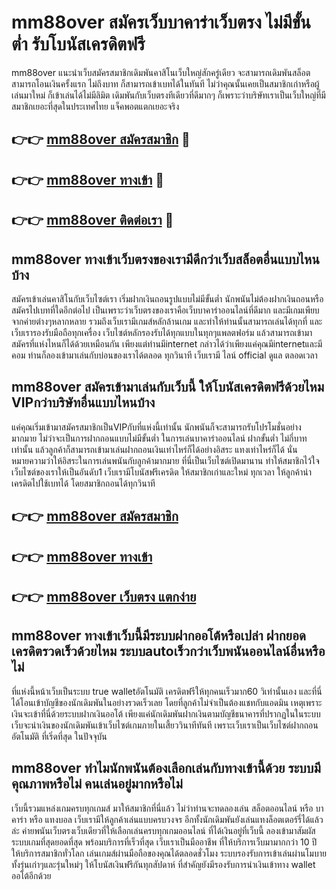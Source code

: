 # mm88over สมัครเว็บบาคาร่าเว็บตรง ไม่มีขั้นต่ำ รับโบนัสเครดิตฟรี

mm88over แนะนำเว็บสมัครสมาชิกเดิมพันคาสิโนเว็บใหญ่สักครู่เดียว จะสามารถเดิมพันสล็อตสามารถโอนเงินครั้งแรก ไม่ถึงบาท ก็สามารถเข้าเบทได้ในทันที ไม่ว่าคุณนั้นเคยเป็นสมาชิกเก่าหรือผู้เล่นมาใหม่ ก็เข้าเล่นได้ไม่มีลิมิต เดิมพันกับเว็บตรงทีเดียวที่ดีมากๆ ก็เพราะว่าบริษัทเราเป็นเว็บใหญ่ที่มีสมาชิกเยอะที่สุดในประเทศไทย แจ็คพอตแตกเยอะจริง

## 👉👉 [mm88over สมัครสมาชิก](https://bit.ly/3Ckzg5n) 🎰
## 👉👉 [mm88over ทางเข้า](https://bit.ly/3Ckzg5n) 🎰
## 👉👉 [mm88over ติดต่อเรา](https://bit.ly/3Ckzg5n) 🎰

## mm88over ทางเข้าเว็บตรงของเรามีดีกว่าเว็บสล็อตอื่นแบบไหนบ้าง
สมัครเข้าเล่นคาสิโนกับเว็บไซต์เรา เริ่มฝากเงินถอนรูปแบบไม่มีขั้นต่ำ นักพนันไม่ต้องฝากเงินถอนหรือสมัครไปเบทที่ใดอีกต่อไป เป็นเพราะว่าเว็บตรงของเราคือเว็บบาคาร่าออนไลน์ที่ดีมาก และมีเกมเพียบจากค่ายต่างๆหลากหลาย รวมถึงเว็บเรามีเกมส์หลักล้านเกม และทำให้ท่านนั้นสามารถเล่นได้ทุกที่ และเว็บเรารองรับมือถือทุกเครื่อง เว็บไซต์หลักรองรับได้ทุกแบบในทุกๆแพลตฟอร์ม แล้วสามารถเข้ามาสมัครที่แห่งไหนก็ได้ด้วยเหมือนกัน เพียงแต่ท่านมีinternet กล่าวได้ว่าเพียงแค่คุณมีinternetและมีคอม ท่านก็ลองเข้ามาเล่นกับบ่อนของเราได้ตลอด ทุกวินาที เว็บเรามี ไลน์ official ดูแล ตลอดเวลา

## mm88over สมัครเข้ามาเล่นกับเว็บนี้ ให้โบนัสเครดิตฟรีด้วยไหม VIPกว่าบริษัทอื่นแบบไหนบ้าง
แค่คุณเริ่มเข้ามาสมัครสมาชิกเป็นVIPกับที่แห่งนี้เท่านั้น นักพนันก็จะสามารถรับโปรโมชั่นอย่างมากมาย ไม่ว่าจะเป็นการฝากถอนแบบไม่มีขั้นต่ำ ในการเล่นบาคาร่าออนไลน์ ฝากขั้นต่ำ ไม่กี่บาทเท่านั้น แล้วลูกค้าก็สามารถเข้ามาเล่นฝากถอนเงินเท่าไหร่ก็ได้อย่างอิสระ แทงเท่าไหร่ก็ได้ นั่นหมายความว่าให้อิสระในการเล่นพนันกับลูกค้ามากมาย ที่นี่เป็นเว็บไซต์เปิดมานาน ทำให้สมาชิกไว้ใจเว็บไซต์ของเราให้เป็นอันดับ1 เว็บเรามีโบนัสฟรีเครดิต ให้สมาชิกเก่าและใหม่ ทุกเวลา ให้ลูกค้านำเครดิตไปใช้เบทได้ โดยสมาชิกถอนได้ทุกวินาที

## 👉👉 [mm88over สมัครสมาชิก](https://bit.ly/3Ckzg5n)
## 👉👉 [mm88over ทางเข้า](https://bit.ly/3Ckzg5n)
## 👉👉 [mm88over เว็บตรง แตกง่าย](https://bit.ly/3Ckzg5n)

## mm88over ทางเข้าเว็บนี้มีระบบฝากออโต้หรือเปล่า ฝากยอดเครดิตรวดเร็วด้วยไหม ระบบautoเร็วกว่าเว็บพนันออนไลน์อื่นหรือไม่
ที่แห่งนี้หน้าเว็บเป็นระบบ true walletอัตโนมัติ เครดิตฟรีให้ทุกคนเร็วมาก60 วิเท่านั้นเอง และที่นี่ได้โอนเข้าบัญชีของนักเดิมพันในอย่างรวดเร็วเลย โดยที่ลูกค้าไม่จำเป็นต้องแชทกับแอดมิน เหตุเพราะเงินจะเข้าที่นี่ด้วยระบบฝากเงินออโต้ เพียงแค่นักเดิมพันฝากเงินตามบัญชีธนาคารที่ปรากฏในในระบบ เว็บจะนำเงินของนักเดิมพันเข้าเว็บไซต์เกมภายในเสี้ยววินาทีทันที เพราะเว็บเราเป็นเว็บไซต์ฝากถอนอัตโนมัติ ที่เริ่ดที่สุด ในปัจจุบัน

## mm88over ทำไมนักพนันต้องเลือกเล่นกับทางเข้านี้ด้วย ระบบมีคุณภาพหรือไม่ คนเล่นอยู่มากหรือไม่
เว็บนี้รวมแหล่งเกมครบทุกเกมส์ มาให้สมาชิกที่นี่แล้ว ไม่ว่าท่านจะทดลองเล่น สล็อตออนไลน์ หรือ บาคาร่า หรือ แทงบอล เว็บเรามีให้ลูกค้าเล่นแบบครบวงจร อีกทั้งนักเดิมพันยังเล่นแทงล็อตเตอร์รี่ได้แล้วล่ะ ค่ายพนันเว็บตรงเว็บเดียวที่ให้เลือกเล่นครบทุกเกมออนไลน์ ที่ได้เงินอยู่ที่เว็บนี้ ลองเข้ามาสัมผัสระบบเกมที่สุดยอดที่สุด พร้อมบริการที่เร็วที่สุด เว็บเราเป็นมืออาชีพ ที่ให้บริการเว็บมามากกว่า 10 ปี ให้บริการสมาชิกทั่วโลก เล่นเกมส์ผ่านมือถือของคุณได้ตลอดชั่วโมง ระบบรองรับการเข้าเล่นผ่านโมบาย ทั้งรุ่นเก่าๆและรุ่นใหม่ๆ ให้โบนัสเงินฟรีกันทุกสัปดาห์ ที่สำคัญยังมีรองรับการนำเงินเข้าทาง wallet ออโต้อีกด้วย
